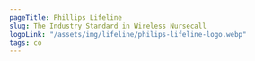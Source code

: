 ```yaml
---
pageTitle: Phillips Lifeline
slug: The Industry Standard in Wireless Nursecall
logoLink: "/assets/img/lifeline/philips-lifeline-logo.webp"
tags: co
---
```

